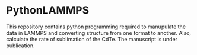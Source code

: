 # PythonLAMMPS
This repository contains python programming required to manupulate the data in LAMMPS and converting structure from one format to another. 
Also, calculate the rate of sublimation of the CdTe. The manuscript is under publication. 
